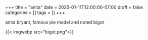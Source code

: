 +++
title = "anita"
date = 2025-01-11T12:00:00-07:00
draft = false
categories = []
tags = []
+++

anita bryant, famous pie model and noted bigot

{{< imgwebp src="bigot.png">}}